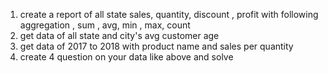 1) create a report of all state sales, quantity, discount , profit  with following aggregation ,
 sum , avg, min , max, count        
2) get data of all state and city's avg customer age         
3) get data of 2017 to 2018  with product name and sales per quantity                                 
4) create 4 question on your data like above and solve                                
					
					
					
					
					
